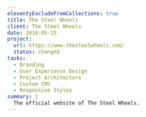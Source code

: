 ```yaml
---
eleventyExcludeFromCollections: true
title: The Steel Wheels
client: The Steel Wheels
date: 2010-05-15
project:
  url: https://www.thesteelwheels.com/
  status: changed
tasks:
  - Branding
  - User Experience Design
  - Project Architecture
  - Custom CMS
  - Responsive Styles
summary: |
  The official website of The Steel Wheels.
---
```



